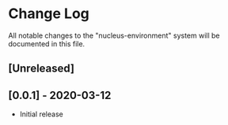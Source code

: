 # Change Log

All notable changes to the "nucleus-environment" system will be documented in this file.

## [Unreleased]

## [0.0.1] - 2020-03-12
- Initial release
